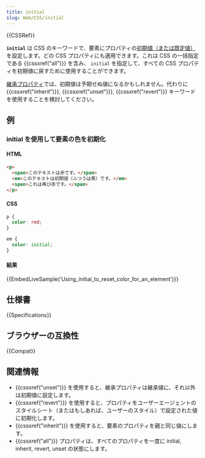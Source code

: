 ```yaml
---
title: initial
slug: Web/CSS/initial
---
```

{{CSSRef}}

**`initial`** は CSS のキーワードで、要素にプロパティの[初期値（または既定値）](/ja/docs/Web/CSS/initial_value)を設定します。どの CSS プロパティにも適用できます。これは CSS の一括指定である {{cssxref("all")}} を含み、 `initial` を指定して、すべての CSS プロパティを初期値に戻すために使用することができます。

[継承プロパティ](/ja/docs/Web/CSS/inheritance#inherited_properties)では、初期値は予期せぬ値になるかもしれません。代わりに {{cssxref("inherit")}}, {{cssxref("unset")}}, {{cssxref("revert")}} キーワードを使用することを検討してください。

## 例

### initial を使用して要素の色を初期化

#### HTML

```html
<p>
  <span>このテキストは赤です。</span>
  <em>このテキストは初期値（ふつうは黒）です。</em>
  <span>これは再び赤です。</span>
</p>
```

#### CSS

```css
p {
  color: red;
}

em {
  color: initial;
}
```

#### 結果

{{EmbedLiveSample('Using_initial_to_reset_color_for_an_element')}}

## 仕様書

{{Specifications}}

## ブラウザーの互換性

{{Compat}}

## 関連情報

- {{cssxref("unset")}} を使用すると、継承プロパティは継承値に、それ以外は初期値に設定します。
- {{cssxref("revert")}} を使用すると、プロパティをユーザーエージェントのスタイルシート（またはもしあれば、ユーザーのスタイル）で設定された値に初期化します。
- {{cssxref("inherit")}} を使用すると、要素のプロパティを親と同じ値にします。
- {{cssxref("all")}} プロパティは、すべてのプロパティを一度に initial, inherit, revert, unset の状態にします。
